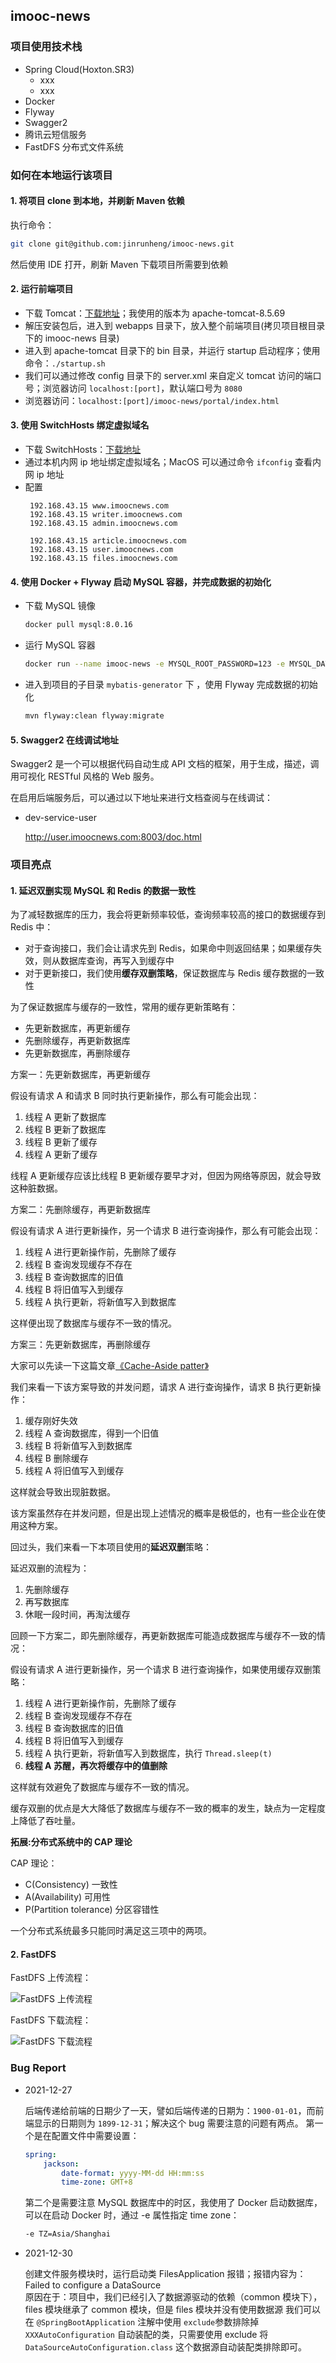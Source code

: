 ## imooc-news

### 项目使用技术栈

- Spring Cloud(Hoxton.SR3)
    - xxx
    - xxx
- Docker
- Flyway
- Swagger2
- 腾讯云短信服务
- FastDFS 分布式文件系统

### 如何在本地运行该项目
#### 1. 将项目 clone 到本地，并刷新 Maven 依赖
执行命令：
```bash
git clone git@github.com:jinrunheng/imooc-news.git
```
然后使用 IDE 打开，刷新 Maven 下载项目所需要到依赖

#### 2. 运行前端项目

- 下载 Tomcat：[下载地址](https://tomcat.apache.org/)；我使用的版本为 apache-tomcat-8.5.69
- 解压安装包后，进入到 webapps 目录下，放入整个前端项目(拷贝项目根目录下的 imooc-news 目录)
- 进入到 apache-tomcat 目录下的 bin 目录，并运行 startup 启动程序；使用命令：`./startup.sh`
- 我们可以通过修改 config 目录下的 server.xml 来自定义 tomcat 访问的端口号；浏览器访问 `localhost:[port]`，默认端口号为 `8080`
- 浏览器访问：`localhost:[port]/imooc-news/portal/index.html`

#### 3. 使用 SwitchHosts 绑定虚拟域名

- 下载 SwitchHosts：[下载地址](https://swh.app/zh/)
- 通过本机内网 ip 地址绑定虚拟域名；MacOS 可以通过命令 `ifconfig` 查看内网 ip 地址
- 配置
    ```properties
     192.168.43.15 www.imoocnews.com
     192.168.43.15 writer.imoocnews.com
     192.168.43.15 admin.imoocnews.com
     
     192.168.43.15 article.imoocnews.com
     192.168.43.15 user.imoocnews.com
     192.168.43.15 files.imoocnews.com 
    ```
  
#### 4. 使用 Docker + Flyway 启动 MySQL 容器，并完成数据的初始化

- 下载 MySQL 镜像
    ```bash
    docker pull mysql:8.0.16
    ```
- 运行 MySQL 容器   
    ```bash
    docker run --name imooc-news -e MYSQL_ROOT_PASSWORD=123 -e MYSQL_DATABASE=imooc-news-dev -e TZ=Asia/Shanghai -p 3306:3306 -d mysql
    ```
- 进入到项目的子目录 `mybatis-generator` 下 ，使用 Flyway 完成数据的初始化
    ```bash
    mvn flyway:clean flyway:migrate
    ```

#### 5. Swagger2 在线调试地址

Swagger2 是一个可以根据代码自动生成 API 文档的框架，用于生成，描述，调用可视化 RESTful 风格的 Web 服务。

在启用后端服务后，可以通过以下地址来进行文档查阅与在线调试：

- dev-service-user

    http://user.imoocnews.com:8003/doc.html
    
### 项目亮点

#### 1. 延迟双删实现 MySQL 和 Redis 的数据一致性

为了减轻数据库的压力，我会将更新频率较低，查询频率较高的接口的数据缓存到 Redis 中：
- 对于查询接口，我们会让请求先到 Redis，如果命中则返回结果；如果缓存失效，则从数据库查询，再写入到缓存中
- 对于更新接口，我们使用**缓存双删策略**，保证数据库与 Redis 缓存数据的一致性

为了保证数据库与缓存的一致性，常用的缓存更新策略有：

- 先更新数据库，再更新缓存
- 先删除缓存，再更新数据库
- 先更新数据库，再删除缓存

方案一：先更新数据库，再更新缓存

假设有请求 A 和请求 B 同时执行更新操作，那么有可能会出现：

1. 线程 A 更新了数据库
2. 线程 B 更新了数据库
3. 线程 B 更新了缓存
4. 线程 A 更新了缓存

线程 A 更新缓存应该比线程 B 更新缓存要早才对，但因为网络等原因，就会导致这种脏数据。

方案二：先删除缓存，再更新数据库

假设有请求 A 进行更新操作，另一个请求 B 进行查询操作，那么有可能会出现：

1. 线程 A 进行更新操作前，先删除了缓存
2. 线程 B 查询发现缓存不存在
3. 线程 B 查询数据库的旧值
4. 线程 B 将旧值写入到缓存
5. 线程 A 执行更新，将新值写入到数据库

这样便出现了数据库与缓存不一致的情况。

方案三：先更新数据库，再删除缓存

大家可以先读一下这篇文章[《Cache-Aside patter》](https://docs.microsoft.com/en-us/azure/architecture/patterns/cache-aside)

我们来看一下该方案导致的并发问题，请求 A 进行查询操作，请求 B 执行更新操作：

1. 缓存刚好失效
2. 线程 A 查询数据库，得到一个旧值
3. 线程 B 将新值写入到数据库
4. 线程 B 删除缓存
5. 线程 A 将旧值写入到缓存

这样就会导致出现脏数据。

该方案虽然存在并发问题，但是出现上述情况的概率是极低的，也有一些企业在使用这种方案。

回过头，我们来看一下本项目使用的**延迟双删**策略：

延迟双删的流程为：

1. 先删除缓存
2. 再写数据库
3. 休眠一段时间，再淘汰缓存

回顾一下方案二，即先删除缓存，再更新数据库可能造成数据库与缓存不一致的情况：

假设有请求 A 进行更新操作，另一个请求 B 进行查询操作，如果使用缓存双删策略：

1. 线程 A 进行更新操作前，先删除了缓存
2. 线程 B 查询发现缓存不存在
3. 线程 B 查询数据库的旧值
4. 线程 B 将旧值写入到缓存
5. 线程 A 执行更新，将新值写入到数据库，执行 `Thread.sleep(t)`
6. **线程 A 苏醒，再次将缓存中的值删除**

这样就有效避免了数据库与缓存不一致的情况。

缓存双删的优点是大大降低了数据库与缓存不一致的概率的发生，缺点为一定程度上降低了吞吐量。

**拓展:分布式系统中的 CAP 理论**

CAP 理论：

- C(Consistency) 一致性
- A(Availability) 可用性
- P(Partition tolerance) 分区容错性

一个分布式系统最多只能同时满足这三项中的两项。

#### 2. FastDFS

FastDFS 上传流程：

![FastDFS 上传流程](https://tva1.sinaimg.cn/large/008i3skNgy1gxupz9v3a6j319y0u0jtt.jpg)

FastDFS 下载流程：

![FastDFS 下载流程](https://tva1.sinaimg.cn/large/008i3skNgy1gxurht1q3oj319f0u0q55.jpg)

### Bug Report

- 2021-12-27
    
    后端传递给前端的日期少了一天，譬如后端传递的日期为：`1900-01-01`，而前端显示的日期则为 `1899-12-31`；解决这个 bug 需要注意的问题有两点。
    第一个是在配置文件中需要设置：
    ```yaml
    spring:
        jackson:
            date-format: yyyy-MM-dd HH:mm:ss
            time-zone: GMT+8
    ```
    第二个是需要注意 MySQL 数据库中的时区，我使用了 Docker 启动数据库，可以在启动 Docker 时，通过 -e 属性指定 time zone：
    ```bash
    -e TZ=Asia/Shanghai
    ```
- 2021-12-30 

     创建文件服务模块时，运行启动类 FilesApplication 报错；报错内容为：Failed to configure a DataSource  
     原因在于：项目中，我们已经引入了数据源驱动的依赖（common 模块下），files 模块继承了 common 模块，但是 files 模块并没有使用数据源
     我们可以在 `@SpringBootApplication` 注解中使用 `exclude`参数排除掉 `XXXAutoConfiguration` 自动装配的类，只需要使用 exclude 将 `DataSourceAutoConfiguration.class` 这个数据源自动装配类排除即可。
  
